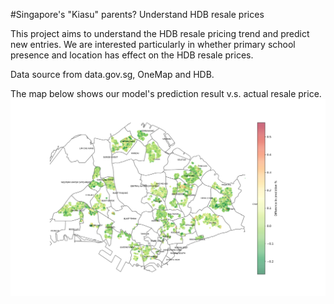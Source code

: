 #Singapore's "Kiasu" parents? Understand HDB resale prices

This project aims to understand the HDB resale pricing trend and predict new entries. We are interested particularly in whether primary school presence and location has effect on the HDB resale prices.

Data source from data.gov.sg, OneMap and HDB.

The map below shows our model's prediction result v.s. actual resale price.
<img src="output\prediction_plot.svg" >